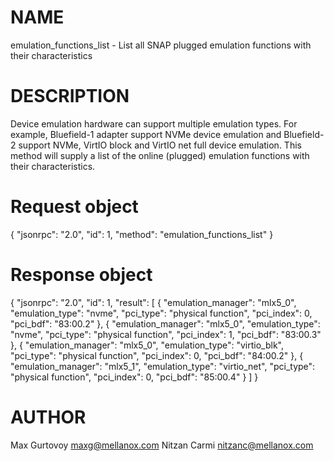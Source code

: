 # NAME

emulation_functions_list - List all SNAP plugged emulation functions with their characteristics

# DESCRIPTION

Device emulation hardware can support multiple emulation types. For example,
Bluefield-1 adapter support NVMe device emulation and Bluefield-2 support NVMe,
VirtIO block and VirtIO net full device emulation. This method will supply a
list of the online (plugged) emulation functions with their characteristics.

# Request object

{
  "jsonrpc": "2.0",
  "id": 1,
  "method": "emulation_functions_list"
}

# Response object

{
  "jsonrpc": "2.0",
  "id": 1,
  "result": [
    {
      "emulation_manager": "mlx5_0",
      "emulation_type": "nvme",
      "pci_type": "physical function",
      "pci_index": 0,
      "pci_bdf": "83:00.2"
    },
    {
      "emulation_manager": "mlx5_0",
      "emulation_type": "nvme",
      "pci_type": "physical function",
      "pci_index": 1,
      "pci_bdf": "83:00.3"
    },
    {
      "emulation_manager": "mlx5_0",
      "emulation_type": "virtio_blk",
      "pci_type": "physical function",
      "pci_index": 0,
      "pci_bdf": "84:00.2"
    },
    {
      "emulation_manager": "mlx5_1",
      "emulation_type": "virtio_net",
      "pci_type": "physical function",
      "pci_index": 0,
      "pci_bdf": "85:00.4"
    }
  ]
}


# AUTHOR

Max Gurtovoy <maxg@mellanox.com>
Nitzan Carmi <nitzanc@mellanox.com>
